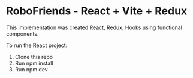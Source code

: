 # RoboFriends - React + Vite + Redux

This implementation was created React, Redux, Hooks using functional components.

To run the React project:

1. Clone this repo
2. Run npm install
3. Run npm dev
